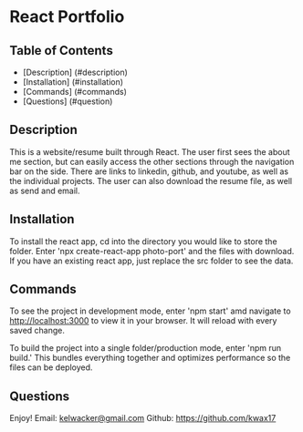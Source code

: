 # React Portfolio

## Table of Contents
- [Description] (#description)
- [Installation] (#installation)
- [Commands] (#commands)
- [Questions] (#question)

## Description

This is a website/resume built through React.  The user first sees the about me section, but can easily access the other sections through the navigation bar on the side.  There are links to linkedin, github, and youtube, as well as the individual projects.  The user can also download the resume file, as well as send and email.

## Installation

To install the react app, cd into the directory you would like to store the folder.  Enter 'npx create-react-app photo-port' and the files with download.  If you have an existing react app, just replace the src folder to see the data.  

## Commands

To see the project in development mode, enter 'npm start' amd navigate to [http://localhost:3000](http://localhost:3000) to view it in your browser. It will reload with every saved change.

To build the project into a single folder/production mode, enter 'npm run build.'  This bundles everything together and optimizes performance so the files can be deployed.

## Questions
Enjoy!
Email: kelwacker@gmail.com
Github: https://github.com/kwax17